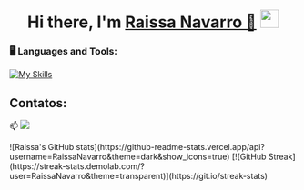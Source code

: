 <p align="center">

<div dsplay="inline-block">


</div>

<h1 align="center">Hi there, I'm <a href="https://www.linkedin.com/in/raissanavarro//" target="_blank">Raissa Navarro 👋</a> <img
src="https://github.com/RaissaNavarro/RaissaNavarro/raw/main/images/Hi.gif" height="32"/></h1>



### 🖥️ Languages and Tools: 

[![My Skills](https://skillicons.dev/icons?i=js,py,django,fastapi,react,spring)](https://skillicons.dev)


## Contatos:

📫 [![](https://skillicons.dev/icons?i=linkedin)](https://www.linkedin.com/in/raissanavarro/) 

<div>
![Raissa's GitHub stats](https://github-readme-stats.vercel.app/api?username=RaissaNavarro&theme=dark&show_icons=true)
[![GitHub Streak](https://streak-stats.demolab.com/?user=RaissaNavarro&theme=transparent)](https://git.io/streak-stats)

</div>



<br/>






